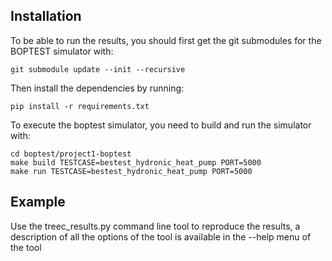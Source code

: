 
## Installation
To be able to run the results, you should first get the git submodules for the BOPTEST simulator with:

```
git submodule update --init --recursive
```

Then install the dependencies by running:

```
pip install -r requirements.txt
```

To execute the boptest simulator, you need to build and run the simulator with:
```
cd boptest/project1-boptest
make build TESTCASE=bestest_hydronic_heat_pump PORT=5000
make run TESTCASE=bestest_hydronic_heat_pump PORT=5000
```

## Example

Use the treec_results.py command line tool to reproduce the results, a description of all the options of the tool is available in the --help menu of the tool
